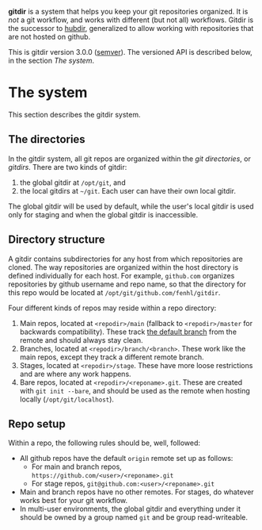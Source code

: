 **gitdir** is a system that helps you keep your git repositories organized. It is *not* a git workflow, and works with different (but not all) workflows. Gitdir is the successor to [hubdir](https://github.com/fenhl/hubdir), generalized to allow working with repositories that are not hosted on github.

This is gitdir version 3.0.0 ([semver](http://semver.org/)). The versioned API is described below, in the section *The system*.

# The system

This section describes the gitdir system.

## The directories

In the gitdir system, all git repos are organized within the *git directories*, or *gitdirs*. There are two kinds of gitdir:

1.  the global gitdir at `/opt/git`, and
2.  the local gitdirs at `~/git`. Each user can have their own local gitdir.

The global gitdir will be used by default, while the user's local gitdir is used only for staging and when the global gitdir is inaccessible.

## Directory structure

A gitdir contains subdirectories for any host from which repositories are cloned. The way repositories are organized within the host directory is defined individually for each host. For example, `github.com` organizes repositories by github username and repo name, so that the directory for this repo would be located at `/opt/git/github.com/fenhl/gitdir`.

Four different kinds of repos may reside within a repo directory:

1.  Main repos, located at `<repodir>/main` (fallback to `<repodir>/master` for backwards compatibility). These track [the default branch](https://help.github.com/articles/setting-the-default-branch) from the remote and should always stay clean.
2.  Branches, located at `<repodir>/branch/<branch>`. These work like the main repos, except they track a different remote branch.
3.  Stages, located at `<repodir>/stage`. These have more loose restrictions and are where any work happens.
4.  Bare repos, located at `<repodir>/<reponame>.git`. These are created with `git init --bare`, and should be used as the remote when hosting locally (`/opt/git/localhost`).

## Repo setup

Within a repo, the following rules should be, well, followed:

*   All github repos have the default `origin` remote set up as follows:
    *   For main and branch repos, `https://github.com/<user>/<reponame>.git`
    *   For stage repos, `git@github.com:<user>/<reponame>.git`
*   Main and branch repos have no other remotes. For stages, do whatever works best for your git workflow.
*   In multi-user environments, the global gitdir and everything under it should be owned by a group named `git` and be group read-writeable.
